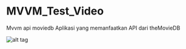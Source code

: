 # MVVM_Test_Video
Mvvm api moviedb
Aplikasi yang memanfaatkan API dari theMovieDB

![alt tag](https://user-images.githubusercontent.com/63012597/97101908-d2792f80-16d3-11eb-917b-fdeebb0851f5.png)
